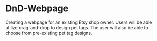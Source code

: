 # DnD-Webpage
Creating a webpage for an existing Etsy shop owner. Users will be able utilize drag-and-drop to design pet tags. The user will also be able to choose from pre-existing pet tag designs. 
